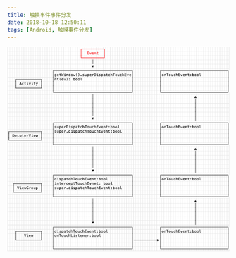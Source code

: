 ```yaml
---
title: 触摸事件事件分发
date: 2018-10-18 12:50:11
tags: [Android, 触摸事件分发]
---
```


![触摸事件分发](/image/dispatchTouchEvent.png)

<!--more-->